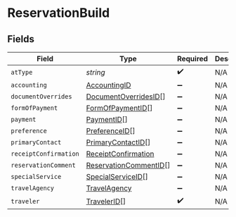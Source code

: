 # ReservationBuild


## Fields

| Field                                                                 | Type                                                                  | Required                                                              | Description                                                           | Example                                                               |
| --------------------------------------------------------------------- | --------------------------------------------------------------------- | --------------------------------------------------------------------- | --------------------------------------------------------------------- | --------------------------------------------------------------------- |
| `atType`                                                              | *string*                                                              | :heavy_check_mark:                                                    | N/A                                                                   | ReservationBuildFromCatalogOfferings                                  |
| `accounting`                                                          | [AccountingID](../../models/shared/accountingid.md)                   | :heavy_minus_sign:                                                    | N/A                                                                   |                                                                       |
| `documentOverrides`                                                   | [DocumentOverridesID](../../models/shared/documentoverridesid.md)[]   | :heavy_minus_sign:                                                    | N/A                                                                   |                                                                       |
| `formOfPayment`                                                       | [FormOfPaymentID](../../models/shared/formofpaymentid.md)[]           | :heavy_minus_sign:                                                    | N/A                                                                   |                                                                       |
| `payment`                                                             | [PaymentID](../../models/shared/paymentid.md)[]                       | :heavy_minus_sign:                                                    | N/A                                                                   |                                                                       |
| `preference`                                                          | [PreferenceID](../../models/shared/preferenceid.md)[]                 | :heavy_minus_sign:                                                    | N/A                                                                   |                                                                       |
| `primaryContact`                                                      | [PrimaryContactID](../../models/shared/primarycontactid.md)[]         | :heavy_minus_sign:                                                    | N/A                                                                   |                                                                       |
| `receiptConfirmation`                                                 | [ReceiptConfirmation](../../models/shared/receiptconfirmation.md)     | :heavy_minus_sign:                                                    | N/A                                                                   |                                                                       |
| `reservationComment`                                                  | [ReservationCommentID](../../models/shared/reservationcommentid.md)[] | :heavy_minus_sign:                                                    | N/A                                                                   |                                                                       |
| `specialService`                                                      | [SpecialServiceID](../../models/shared/specialserviceid.md)[]         | :heavy_minus_sign:                                                    | N/A                                                                   |                                                                       |
| `travelAgency`                                                        | [TravelAgency](../../models/shared/travelagency.md)                   | :heavy_minus_sign:                                                    | N/A                                                                   |                                                                       |
| `traveler`                                                            | [TravelerID](../../models/shared/travelerid.md)[]                     | :heavy_check_mark:                                                    | N/A                                                                   |                                                                       |
